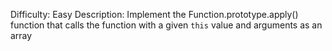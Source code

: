 Difficulty: Easy
Description: Implement the Function.prototype.apply() function that calls the function with a given `this` value and arguments as an array